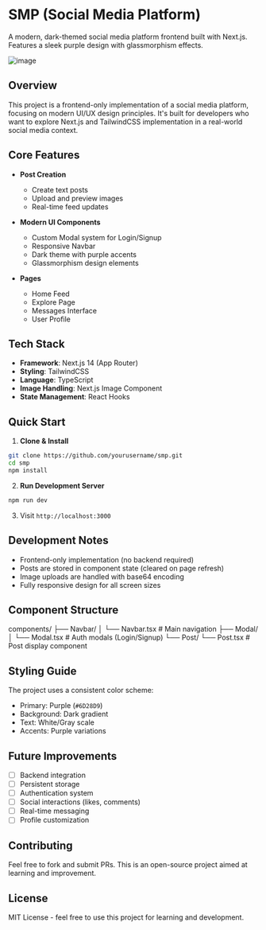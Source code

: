 # SMP (Social Media Platform)

A modern, dark-themed social media platform frontend built with Next.js. Features a sleek purple design with glassmorphism effects.


![image](https://github.com/user-attachments/assets/0898741b-3656-479a-a02e-1c9543097774)

## Overview

This project is a frontend-only implementation of a social media platform, focusing on modern UI/UX design principles. It's built for developers who want to explore Next.js and TailwindCSS implementation in a real-world social media context.

## Core Features

- **Post Creation**
  - Create text posts
  - Upload and preview images
  - Real-time feed updates

- **Modern UI Components**
  - Custom Modal system for Login/Signup
  - Responsive Navbar
  - Dark theme with purple accents
  - Glassmorphism design elements

- **Pages**
  - Home Feed
  - Explore Page
  - Messages Interface
  - User Profile

## Tech Stack

- **Framework**: Next.js 14 (App Router)
- **Styling**: TailwindCSS
- **Language**: TypeScript
- **Image Handling**: Next.js Image Component
- **State Management**: React Hooks

## Quick Start

1. **Clone & Install**
```bash
git clone https://github.com/yourusername/smp.git
cd smp
npm install
```

2. **Run Development Server**
```bash
npm run dev
```

3. Visit `http://localhost:3000`

## Development Notes

- Frontend-only implementation (no backend required)
- Posts are stored in component state (cleared on page refresh)
- Image uploads are handled with base64 encoding
- Fully responsive design for all screen sizes

## Component Structure

components/
├── Navbar/
│ └── Navbar.tsx # Main navigation
├── Modal/
│ └── Modal.tsx # Auth modals (Login/Signup)
└── Post/
└── Post.tsx # Post display component



## Styling Guide

The project uses a consistent color scheme:
- Primary: Purple (`#6D28D9`)
- Background: Dark gradient
- Text: White/Gray scale
- Accents: Purple variations

## Future Improvements

- [ ] Backend integration
- [ ] Persistent storage
- [ ] Authentication system
- [ ] Social interactions (likes, comments)
- [ ] Real-time messaging
- [ ] Profile customization

## Contributing

Feel free to fork and submit PRs. This is an open-source project aimed at learning and improvement.

## License

MIT License - feel free to use this project for learning and development.
